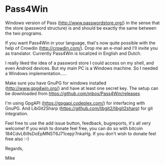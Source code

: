 # Pass4Win
Windows version of Pass (http://www.passwordstore.org/) in the sense that the store (password structure) is and should be exactly the same between the two programs.

If you want Pass4Win in your language, that's now quite possible with the help of Crowdin (http://crowdin.com/). Drop me an e-mail and I'll invite you as translator. Currently Pass4Win is localized in English and Dutch.

I really liked the idea of a password store I could access on my shell, and even Android devices. But my main PC is a Windows machine.
So I needed a Windows implementation.....

Make sure you have GnuPG for windows installed (http://www.gpg4win.org/) and have at least one secret key.
The setup can be downloaded from https://github.com/mbos/Pass4Win/releases

I'm using GpgAPI (https://gpgapi.codeplex.com/) for interfacing with GnuPG. And LibGit2Sharp (https://github.com/libgit2/libgit2sharp) for git integration.

Feel free to use the add issue button, feedback, bugreports, it's all very welcome!
If you wish to donate feel free, you can do so with bitcoin 184CdvL6i9sDoEpMNST6J71cepjr7nkaHg. If you don't wish to donate feel free  also :-)

Regards,

Mike
